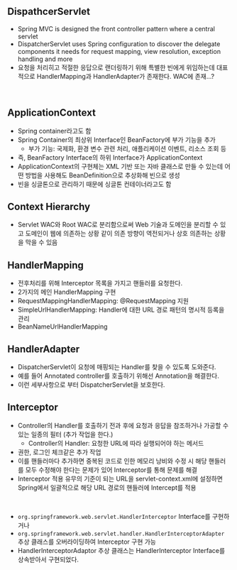 ## DispathcerServlet

- Spring MVC is designed the front controller pattern where a central servlet
- DispatcherServlet uses Spring configuration to discover the delegate components it needs for request mapping, view resolution, exception handling and more
- 요청을 처리히고 적절한 응답으로 랜더링하기 위해 특별한 빈에게 위임하는데 대표적으로 HandlerMapping과 HandlerAdapter가 존재한다. WAC에 존재...?

<br>

## ApplicationContext

- Spring container라고도 함
- Spring Container의 최상위 Interface인 BeanFactory에 부가 기능을 추가
    - 부가 기능: 국제화, 환경 변수 관련 처리, 애플리케이션 이벤트, 리소스 조회 등
- 즉, BeanFactory Interface의 하위 Interface가 ApplicationContext
- ApplicationContext의 구현체는 XML 기반 또는 자바 클래스로 만들 수 있는데 어떤 방법을 사용해도 BeanDefinition으로 추상화해 빈으로 생성
- 빈을 싱글톤으로 관리하기 때문에 싱글톤 컨테이너라고도 함 

## Context Hierarchy

- Servlet WAC와 Root WAC로 분리함으로써 Web 기술과 도메인을 분리할 수 있고 도메인이 웹에 의존하는 상황 같이 의존 방향이 역전되거나 상호 의존하는 상황을 막을 수 있음

## HandlerMapping

- 전후처리를 위해 Interceptor 목록을 가지고 핸들러를 요청한다.
- 2가지의 메인 HandlerMapping 구현
- RequestMappingHandlerMapping: @RequestMapping 지원
- SimpleUrlHandlerMapping: Handler에 대한 URL 경로 패턴의 명시적 등록을 관리
- BeanNameUrlHandlerMapping

## HandlerAdapter

- DispatcherServlet이 요청에 매핑되는 Handler를 찾을 수 있도록 도와준다.
- 예를 들어 Annotated controller를 호출하기 위해선 Annotation을 해결한다.
- 이런 세부사항으로 부터 DispatcherServlet을 보호한다.

## Interceptor

- Controller의 Handler를 호출하기 전과 후에 요청과 응답을 참조하거나 가공할 수 있는 일종의 필터 (추가 작업을 한다.)
    - Controller의 Handler: 요청한 URL에 따라 실행되어야 하는 메서드
- 권한, 로그인 체크같은 추가 작업
- 이를 핸들러마다 추가하면 중복된 코드로 인한 메모리 낭비와 수정 시 해당 핸들러를 모두 수정해야 한다는 문제가 있어 Interceptor를 통해 문제를 해결
- Interceptor 적용 유무의 기준이 되는 URL을 servlet-context.xml에 설정하면 Spring에서 일괄적으로 해당 URL 경로의 핸들러에 Intercept를 적용
<br>

- ```org.springframework.web.servlet.HandlerInterceptor``` Interface를 구현하거나
- ```org.springframework.web.servlet.handler.HandlerInterceptorAdapter``` 추상 클래스를 오버라이딩하여 Interceptor 구현 가능
- HandlerInterceptorAdaptor 추상 클래스는 HandlerInterceptor Interface를 상속받아서 구현되었다.